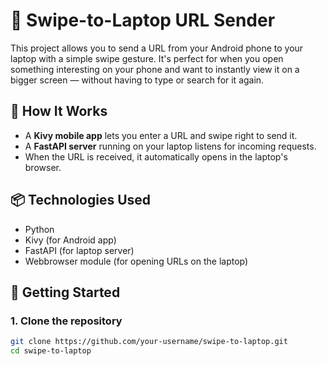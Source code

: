 # 📱 Swipe-to-Laptop URL Sender

This project allows you to send a URL from your Android phone to your laptop with a simple swipe gesture. It's perfect for when you open something interesting on your phone and want to instantly view it on a bigger screen — without having to type or search for it again.

## 🔧 How It Works

- A **Kivy mobile app** lets you enter a URL and swipe right to send it.
- A **FastAPI server** running on your laptop listens for incoming requests.
- When the URL is received, it automatically opens in the laptop's browser.

## 📦 Technologies Used

- Python
- Kivy (for Android app)
- FastAPI (for laptop server)
- Webbrowser module (for opening URLs on the laptop)

## 🚀 Getting Started

### 1. Clone the repository

```bash
git clone https://github.com/your-username/swipe-to-laptop.git
cd swipe-to-laptop
